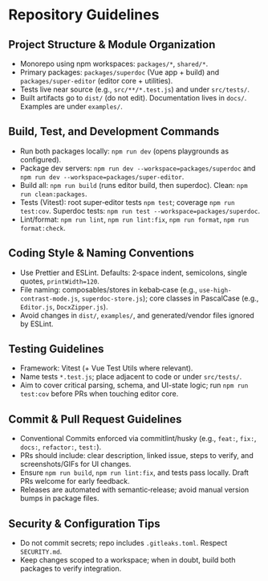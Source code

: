 # Repository Guidelines

## Project Structure & Module Organization

- Monorepo using npm workspaces: `packages/*`, `shared/*`.
- Primary packages: `packages/superdoc` (Vue app + build) and `packages/super-editor` (editor core + utilities).
- Tests live near source (e.g., `src/**/*.test.js`) and under `src/tests/`.
- Built artifacts go to `dist/` (do not edit). Documentation lives in `docs/`. Examples are under `examples/`.

## Build, Test, and Development Commands

- Run both packages locally: `npm run dev` (opens playgrounds as configured).
- Package dev servers: `npm run dev --workspace=packages/superdoc` and `npm run dev --workspace=packages/super-editor`.
- Build all: `npm run build` (runs editor build, then superdoc). Clean: `npm run clean:packages`.
- Tests (Vitest): root super‑editor tests `npm test`; coverage `npm run test:cov`. Superdoc tests: `npm run test --workspace=packages/superdoc`.
- Lint/format: `npm run lint`, `npm run lint:fix`, `npm run format`, `npm run format:check`.

## Coding Style & Naming Conventions

- Use Prettier and ESLint. Defaults: 2‑space indent, semicolons, single quotes, `printWidth=120`.
- File naming: composables/stores in kebab‑case (e.g., `use-high-contrast-mode.js`, `superdoc-store.js`); core classes in PascalCase (e.g., `Editor.js`, `DocxZipper.js`).
- Avoid changes in `dist/`, `examples/`, and generated/vendor files ignored by ESLint.

## Testing Guidelines

- Framework: Vitest (+ Vue Test Utils where relevant).
- Name tests `*.test.js`; place adjacent to code or under `src/tests/`.
- Aim to cover critical parsing, schema, and UI-state logic; run `npm run test:cov` before PRs when touching editor core.

## Commit & Pull Request Guidelines

- Conventional Commits enforced via commitlint/husky (e.g., `feat:`, `fix:`, `docs:`, `refactor:`, `test:`).
- PRs should include: clear description, linked issue, steps to verify, and screenshots/GIFs for UI changes.
- Ensure `npm run build`, `npm run lint:fix`, and tests pass locally. Draft PRs welcome for early feedback.
- Releases are automated with semantic‑release; avoid manual version bumps in package files.

## Security & Configuration Tips

- Do not commit secrets; repo includes `.gitleaks.toml`. Respect `SECURITY.md`.
- Keep changes scoped to a workspace; when in doubt, build both packages to verify integration.
